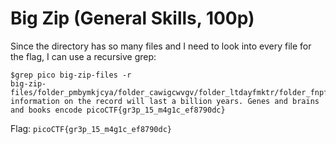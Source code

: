 # Big Zip (General Skills, 100p)
Since the directory has so many files and I need to look into every file for the flag, I can use a recursive grep:
```
$grep pico big-zip-files -r   
big-zip-files/folder_pmbymkjcya/folder_cawigcwvgv/folder_ltdayfmktr/folder_fnpfclfyee/whzxrpivpqld.txt:
information on the record will last a billion years. Genes and brains and books encode picoCTF{gr3p_15_m4g1c_ef8790dc}
```
Flag: `picoCTF{gr3p_15_m4g1c_ef8790dc}`
